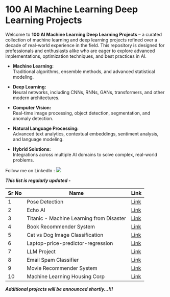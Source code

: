 # 100 AI Machine Learning Deep Learning Projects

Welcome to **100 AI Machine Learning Deep Learning Projects** – a curated collection of machine learning and deep learning projects refined over a decade of real-world experience in the field. This repository is designed for professionals and enthusiasts alike who are eager to explore advanced implementations, optimization techniques, and best practices in AI.

- **Machine Learning:**  
  Traditional algorithms, ensemble methods, and advanced statistical modeling.
  
- **Deep Learning:**  
  Neural networks, including CNNs, RNNs, GANs, transformers, and other modern architectures.
  
- **Computer Vision:**  
  Real-time image processing, object detection, segmentation, and anomaly detection.
  
- **Natural Language Processing:**  
  Advanced text analytics, contextual embeddings, sentiment analysis, and language modeling.
  
- **Hybrid Solutions:**  
  Integrations across multiple AI domains to solve complex, real-world problems.

Follow me on LinkedIn : [![](https://img.shields.io/badge/LinkedIn-0077B5?style=for-the-badge&logo=linkedin&logoColor=white)](https://www.linkedin.com/in/adilshamim8)

***This list is regularly updated -***

| Sr No | Name                                                         | Link                                                         |
| ----- | ------------------------------------------------------------ | ------------------------------------------------------------ |
| 1     | Pose Detection                                               | [Link](https://github.com/AdilShamim8/Posture-detection) |
| 2     | Echo AI                                                      | [Link](https://github.com/AdilShamim8/Echo_AI) |
| 3     | Titanic - Machine Learning from Disaster                     | [Link](https://github.com/AdilShamim8/Titanic-Machine-Learning-from-Disaster) |
| 4     | Book Recommender System                                      | [Link](https://github.com/AdilShamim8/Book-Recommender-System) |
| 5     | Cat vs Dog Image Classification                              | [Link](https://github.com/AdilShamim8/Cat_Vs_Dog_Image_Classification_Project)   |
| 6     | Laptop-price-predictor-regression                            | [Link](https://github.com/AdilShamim8/Laptop-price-predictor-regression-project) | 
| 7     | LLM Project                                                  | [Link](https://github.com/AdilShamim8/LLM_Project) | 
| 8     | Email Spam Classifier                                        | [Link](https://github.com/AdilShamim8/Email-Spam-Classifier) | 
| 9     | Movie Recommender System                                     | [Link](https://github.com/AdilShamim8/Movie-Recommender-System) | 
| 10    | Machine Learning Housing Corp                                | [Link](https://github.com/AdilShamim8/Machine_Learning_Housing_Corp) |
***Additional projects will be announced shortly...!!!***

  

